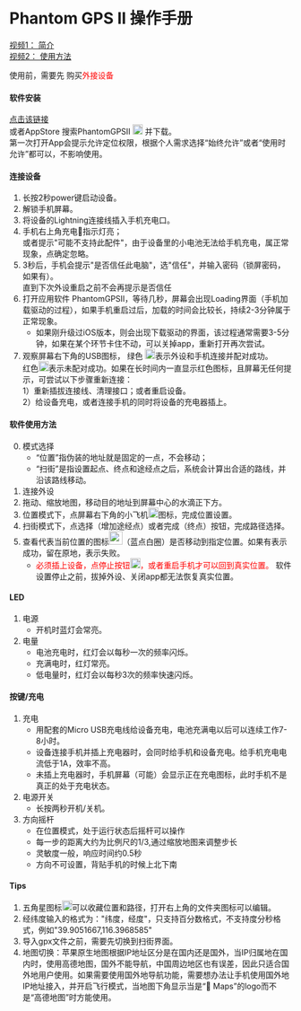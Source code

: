 Phantom GPS II 操作手册
==== 
[视频1： 简介](https://v.youku.com/v_show/id_XNDY1MjIwMDg4OA==.html)<br>
[视频2： 使用方法](https://v.youku.com/v_show/id_XNDY1MzU2MDMwOA==.html)<br>

使用前，需要先 购买<font  color="red">外接设备</font><br>
#### 软件安装
   [点击该链接](https://apps.apple.com/cn/app/phantomgpsii/id1484343559) <br>或者AppStore 搜索PhantomGPSII <img src="http://phantomgps.com/assets/icon-83.5@2x.png" width="18"> 并下载。<br>第一次打开App会提示允许定位权限，根据个人需求选择“始终允许”或者“使用时允许”都可以，不影响使用。

#### 连接设备
1.	长按2秒power键启动设备。<br>
2.	解锁手机屏幕。<br>
3.	将设备的Lightning连接线插入手机充电口。<br>
4.	手机右上角充电🔋指示灯亮；<br>
	或者提示"可能不支持此配件"，由于设备里的小电池无法给手机充电，属正常现象，点确定忽略。<br>
5.	3秒后，手机会提示"是否信任此电脑"，选"信任"，并输入密码（锁屏密码，如果有）。<br>
	直到下次外设重启之前不会再提示是否信任<br>
6.	打开应用软件 PhantomGPSII，等待几秒，屏幕会出现Loading界面（手机加载驱动的过程），如果手机重启过后，加载的时间会比较长，持续2-3分钟属于正常现象。<br>
	- 如果刚升级过iOS版本，则会出现下载驱动的界面，该过程通常需要3-5分钟，如果在某个环节卡住不动，可以关掉app，重新打开再次尝试。<br>
7.	观察屏幕右下角的USB图标， 绿色 <img src="http://phantomgps.com/assets/connected@2x.png" width="18">表示外设和手机连接并配对成功。<br>
红色<img src="http://phantomgps.com/assets/disconnected@2x.png" width="18">表示未配对成功。如果在长时间内一直显示红色图标，且屏幕无任何提示，可尝试以下步骤重新连接：<br>
	1）重新插拔连接线、清理接口；或者重启设备。<br>
	2）给设备充电，或者连接手机的同时将设备的充电器插上。<br>
	
#### 软件使用方法<br>
0.	模式选择
	- “位置”指伪装的地址就是固定的一点，不会移动；
	- “扫街”是指设置起点、终点和途经点之后，系统会计算出合适的路线，并沿该路线移动。
1.	连接外设
2.	拖动、缩放地图，移动目的地址到屏幕中心的水滴正下方。
3.	位置模式下，点屏幕右下角的小飞机<img src="http://phantomgps.com/assets/flyto_2.png" width="18">图标，完成位置设置。
4.	扫街模式下，点选择（增加途经点）或者完成（终点）按钮，完成路径选择。
5.	查看代表当前位置的图标<img src="http://phantomgps.com/assets/bluecycle.png" width="24">（蓝点白圈）是否移动到指定位置。如果有表示成功，留在原地，表示失败。<br>
	- <font  color="red">必须插上设备，点停止按钮<img src="http://phantomgps.com/assets/stop@2x.png" width="18">，或者重启手机才可以回到真实位置。</font>
	软件设置停止之前，拔掉外设、关闭app都无法恢复真实位置。<br>

#### LED
1.	电源
	- 开机时蓝灯会常亮。<br>
2.	电量
	- 电池充电时，红灯会以每秒一次的频率闪烁。<br>
	- 充满电时，红灯常亮。<br>
	- 低电量时，红灯会以每秒3次的频率快速闪烁。<br>

#### 按键/充电
1.	充电
	- 用配套的Micro USB充电线给设备充电，电池充满电以后可以连续工作7-8小时。<br>
	- 设备连接手机并插上充电器时，会同时给手机和设备充电。给手机充电电流低于1A，效率不高。<br>
	- 未插上充电器时，手机屏幕（可能）会显示正在充电图标，此时手机不是真正的处于充电状态。<br>
2.	电源开关
	- 长按两秒开机/关机。<br>
3.	方向摇杆<br>
	- 在位置模式，处于运行状态后摇杆可以操作<br>
	- 每一步的距离大约为比例尺的1/3,通过缩放地图来调整步长<br>
	- 灵敏度一般，响应时间约0.5秒<br>
	- 方向不可设置，背贴手机的时候上北下南<br>	
	
#### Tips
1.	五角星图标<img src="http://phantomgps.com/assets/star.png" width="18">可以收藏位置和路径，打开右上角的文件夹图标可以编辑。
2.	经纬度输入的格式为："纬度，经度"，只支持百分数格式，不支持度分秒格式，例如"39.9051667,116.3968585"
3.	导入gpx文件之前，需要先切换到扫街界面。<br>
4.	地图切换：苹果原生地图根据IP地址区分是在国内还是国外，当IP归属地在国内时，使用高德地图，国外不能导航，中国周边地区也有误差，因此只适合国外地用户使用。如果需要使用国外地导航功能，需要想办法让手机使用国外地IP地址接入，并开启飞行模式，当地图下角显示当是“ Maps”的logo而不是“高德地图”时方能使用。

